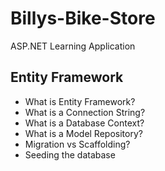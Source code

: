 # Billys-Bike-Store
ASP.NET Learning Application

## Entity Framework
* What is Entity Framework?
* What is a Connection String?
* What is a Database Context?
* What is a Model Repository?
* Migration vs Scaffolding?
* Seeding the database
